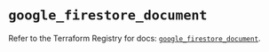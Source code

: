 # `google_firestore_document`

Refer to the Terraform Registry for docs: [`google_firestore_document`](https://registry.terraform.io/providers/hashicorp/google-beta/5.38.0/docs/resources/google_firestore_document).
